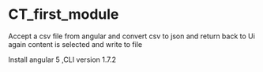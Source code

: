 # CT_first_module
Accept a csv file from angular   and convert csv to  json and return back to Ui again   content is selected and write to file



Install  angular 5   ,CLI version 1.7.2
